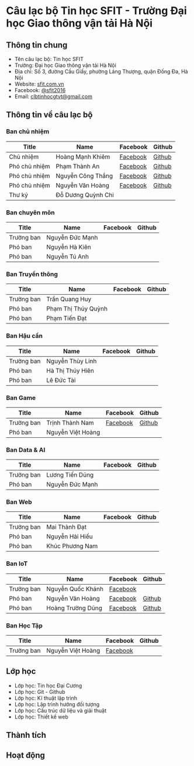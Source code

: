 # Câu lạc bộ Tin học SFIT - Trường Đại học Giao thông vận tải Hà Nội

## Thông tin chung 

- Tên câu lạc bộ: Tin học SFIT
- Trường: Đại học Giao thông vận tải Hà Nội
- Địa chỉ: Số 3, đường Cầu Giấy, phường Láng Thượng, quận Đống Đa, Hà Nội
- Website: [sfit.com.vn](https://sfit.com.vn)
- Facebook: [@sfit2016](https://www.facebook.com/sfit2016)
- Email: clbtinhocgtvt@gmail.com

## Thông tin về câu lạc bộ

### Ban chủ nhiệm

|Title|Name|Facebook|Github|
|-|-|-|-|
|Chủ nhiệm| Hoàng Mạnh Khiêm| [Facebook](https://www.facebook.com/hoangmanhkhiem.IT)|[Github](https://github.com/hoangmanhkhiem)|
|Phó chủ nhiệm|Phạm Thành An|[Facebook](https://www.facebook.com/)|[Github](https://github.com)|
|Phó chủ nhiệm|Nguyễn Công Thắng|[Facebook](https://www.facebook.com/thangnguyen.0703)|[Github](https://github.com/thanngnguyen)|
|Phó chủ nhiệm|Nguyễn Văn Hoàng|[Facebook](https://www.facebook.com/zunohoang/)|[Github](https://github.com/zunohoang)|
|Thư ký|Đỗ Dương Quỳnh Chi|||

### Ban chuyên môn

|Title|Name|Facebook|Github|
|-|-|-|-|
|Trưởng ban|Nguyễn Đức Mạnh|||
|Phó ban|Nguyễn Hà Kiên|||
|Phó ban|Nguyễn Tú Anh|||

### Ban Truyền thông

|Title|Name|Facebook|Github|
|-|-|-|-|
|Trưởng ban|Trần Quang Huy|||
|Phó ban|Phạm Thị Thúy Quỳnh|||
|Phó ban|Phạm Tiến Đạt|||

### Ban Hậu cần

|Title|Name|Facebook|Github|
|-|-|-|-|
|Trưởng ban|Nguyễn Thùy Linh|||
|Phó ban|Hà Thị Thúy Hiên||| 
|Phó ban|Lê Đức Tài||| 

### Ban Game

|Title|Name|Facebook|Github|
|-|-|-|-|
|Trưởng ban|Trịnh Thành Nam|[Facebook](https://www.facebook.com/profile.php?id=61559188863257)|[Github](https://github.com/NamPhuThuy)|
|Phó ban|Nguyễn Việt Hoàng|

### Ban Data & AI

|Title|Name|Facebook|Github|
|-|-|-|-|
|Trưởng ban|Lương Tiến Dũng|
|Phó ban|Nguyễn Đức Mạnh|

### Ban Web

|Title|Name|Facebook|Github|
|-|-|-|-|
|Trưởng ban|Mai Thành Đạt|||
|Phó ban|Nguyễn Hải Hiếu|
|Phó ban|Khúc Phương Nam|

### Ban IoT

|Title|Name|Facebook|Github|
|-|-|-|-|
|Trưởng ban|Nguyễn Quốc Khánh|[Facebook](https://www.facebook.com/khanhdew)||
|Phó ban|Nguyễn Văn Hoàng|[Facebook](https://www.facebook.com/zunohoang)|[Github](https://github.com/zunohoang)|
|Phó ban|Hoàng Trường Dũng|[Facebook](https://www.facebook.com/profile.php?)|[Github](https://github.com/)|

### Ban Học Tập

|Title|Name|Facebook|Github|
|-|-|-|-|
|Trưởng ban|Nguyễn Việt Hoàng|[Facebook](https://www.facebook.com/)||

## Lớp học

- Lớp học: Tin học Đại Cương
- Lớp học: Git - Github
- Lớp học: Kĩ thuật lập trình
- Lớp học: Lập trình hướng đối tượng
- Lớp học: Cấu trúc dữ liệu và giải thuật
- Lớp học: Thiết kế web

## Thành tích


## Hoạt động


